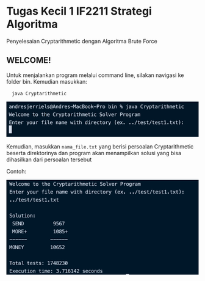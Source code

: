 # Tugas Kecil 1 IF2211 Strategi Algoritma
Penyelesaian Cryptarithmetic dengan Algoritma Brute Force

## WELCOME!

Untuk menjalankan program melalui command line, silakan navigasi ke folder bin. Kemudian masukkan:
```
  java Cryptarithmetic
```
![Main Menu](Documentation/main-menu.jpg)

Kemudian, masukkan `nama_file.txt` yang berisi persoalan Cryptarithmetic beserta direktorinya dan program akan menampilkan solusi yang bisa dihasilkan dari persoalan tersebut

Contoh:

![Contoh](Documentation/example-photo.png)

